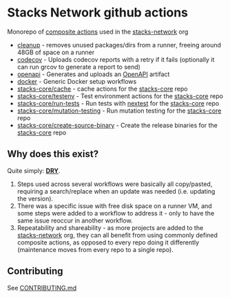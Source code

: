 # Stacks Network github actions

Monorepo of [composite actions](https://docs.github.com/en/actions/creating-actions/creating-a-composite-action) used in the [stacks-network](https://github.com/stacks-network) org

- [cleanup](./cleanup) - removes unused packages/dirs from a runner, freeing around 48GB of space on a runner
- [codecov](./cleanup) - Uploads codecov reports with a retry if it fails (optionally it can run grcov to generate a report to send)
- [openapi](./cleanup) - Generates and uploads an [OpenAPI](https://spec.openapis.org/oas/latest.html) artifact
- [docker](./docker) - Generic Docker setup workflows
- [stacks-core/cache](./stacks-core/cache/) - cache actions for the [stacks-core](https://github.com/stacks-network/stacks-core) repo
- [stacks-core/testenv](./stacks-core/testenv/) - Test environment actions for the [stacks-core](https://github.com/stacks-network/stacks-core) repo
- [stacks-core/run-tests](./stacks-core/run-tests) - Run tests with [nextest](https://nexte.st) for the [stacks-core](https://github.com/stacks-network/stacks-core) repo
- [stacks-core/mutation-testing](./stacks-core/mutation-testing/) - Run mutation testing for the [stacks-core](https://github.com/stacks-network/stacks-core) repo
- [stacks-core/create-source-binary](./stacks-core/create-source-binary) - Create the release binaries for the [stacks-core](https://github.com/stacks-network/stacks-core) repo 

## Why does this exist?

Quite simply: [**DRY**](https://en.wikipedia.org/wiki/Don%27t_repeat_yourself).

1. Steps used across several workflows were basically all copy/pasted, requiring a search/replace when an update was needed (i.e. updating the version).
2. There was a specific issue with free disk space on a runner VM, and some steps were added to a workflow to address it - only to have the same issue reoccur in another workflow.
3. Repeatability and shareability - as more projects are added to the [stacks-network](https://github.com/stacks-network) org, they can all benefit from using commonly defined composite actions, as opposed to every repo doing it differently (maintenance moves from every repo to a single repo).

## Contributing

See [CONTRIBUTING.md](./CONTRIBUTING.md)
